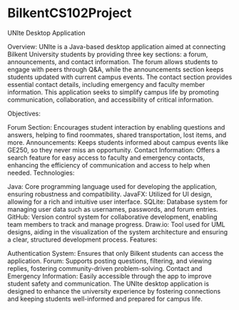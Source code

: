# BilkentCS102Project
UNIte Desktop Application

Overview: UNIte is a Java-based desktop application aimed at connecting Bilkent University students by providing three key sections: a forum, announcements, and contact information. The forum allows students to engage with peers through Q&A, while the announcements section keeps students updated with current campus events. The contact section provides essential contact details, including emergency and faculty member information. This application seeks to simplify campus life by promoting communication, collaboration, and accessibility of critical information.

Objectives:

Forum Section: Encourages student interaction by enabling questions and answers, helping to find roommates, shared transportation, lost items, and more.
Announcements: Keeps students informed about campus events like GE250, so they never miss an opportunity.
Contact Information: Offers a search feature for easy access to faculty and emergency contacts, enhancing the efficiency of communication and access to help when needed.
Technologies:

Java: Core programming language used for developing the application, ensuring robustness and compatibility.
JavaFX: Utilized for UI design, allowing for a rich and intuitive user interface.
SQLite: Database system for managing user data such as usernames, passwords, and forum entries.
GitHub: Version control system for collaborative development, enabling team members to track and manage progress.
Draw.io: Tool used for UML designs, aiding in the visualization of the system architecture and ensuring a clear, structured development process.
Features:

Authentication System: Ensures that only Bilkent students can access the application.
Forum: Supports posting questions, filtering, and viewing replies, fostering community-driven problem-solving.
Contact and Emergency Information: Easily accessible through the app to improve student safety and communication.
The UNIte desktop application is designed to enhance the university experience by fostering connections and keeping students well-informed and prepared for campus life.
